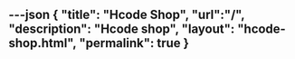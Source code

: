 ---json
{
"title": "Hcode Shop",
"url":"/",
"description": "Hcode shop",
"layout": "hcode-shop.html",
"permalink": true
}
---

